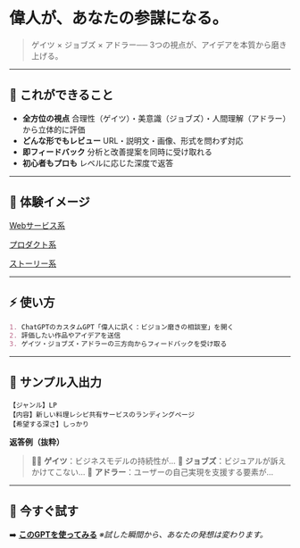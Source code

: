 
# **偉人が、あなたの参謀になる。**

> ゲイツ × ジョブズ × アドラー──
> 3つの視点が、アイデアを本質から磨き上げる。

---

## 🎯 **これができること**

* **全方位の視点**
  合理性（ゲイツ）・美意識（ジョブズ）・人間理解（アドラー）から立体的に評価
* **どんな形でもレビュー**
  URL・説明文・画像、形式を問わず対応
* **即フィードバック**
  分析と改善提案を同時に受け取れる
* **初心者もプロも**
  レベルに応じた深度で返答

---

## 📸 **体験イメージ**
[Webサービス系](https://github.com/TomoProgrammingDayori/great-minds-feedback/blob/main/%E3%82%B9%E3%82%AF%E3%83%AA%E3%83%BC%E3%83%B3%E3%82%B7%E3%83%A7%E3%83%83%E3%83%88/01_web%E3%82%B5%E3%83%BC%E3%83%93%E3%82%B9_%E4%BE%8B.png)

[プロダクト系](https://github.com/TomoProgrammingDayori/great-minds-feedback/blob/main/%E3%82%B9%E3%82%AF%E3%83%AA%E3%83%BC%E3%83%B3%E3%82%B7%E3%83%A7%E3%83%83%E3%83%88/02_%E3%83%97%E3%83%AD%E3%83%80%E3%82%AF%E3%83%88_%E4%BE%8B.png)

[ストーリー系](https://github.com/TomoProgrammingDayori/great-minds-feedback/blob/main/%E3%82%B9%E3%82%AF%E3%83%AA%E3%83%BC%E3%83%B3%E3%82%B7%E3%83%A7%E3%83%83%E3%83%88/03_%E3%82%B9%E3%83%88%E3%83%BC%E3%83%AA%E3%83%BC_%E4%BE%8B.png)


---

## ⚡ **使い方**

```markdown
1. ChatGPTのカスタムGPT「偉人に訊く：ビジョン磨きの相談室」を開く
2. 評価したい作品やアイデアを送信
3. ゲイツ・ジョブズ・アドラーの三方向からフィードバックを受け取る
```

---

## 💬 **サンプル入出力**

```plaintext
【ジャンル】LP
【内容】新しい料理レシピ共有サービスのランディングページ
【希望する深さ】しっかり
```

**返答例（抜粋）**

> 👨‍💼 **ゲイツ**：ビジネスモデルの持続性が…
> 🎨 **ジョブズ**：ビジュアルが訴えかけてこない…
> 🧠 **アドラー**：ユーザーの自己実現を支援する要素が…

---

## 🚀 **今すぐ試す**

➡️ **[このGPTを使ってみる](https://chatgpt.com/g/g-689444dcaed081918af943eff5864b51-wei-ren-nixun-ku-hisiyonmo-kinoxiang-tan-shi)**
*※試した瞬間から、あなたの発想は変わります。*
